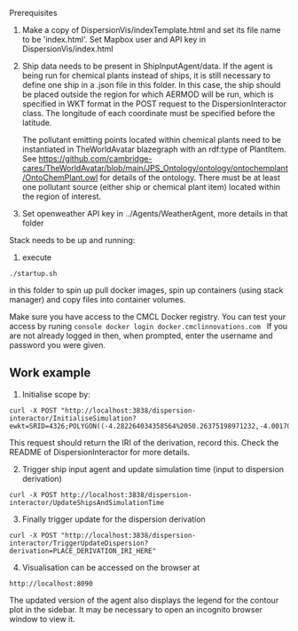Prerequisites
1) Make a copy of DispersionVis/indexTemplate.html and set its file name to be 'index.html'. Set Mapbox user and API key in DispersionVis/index.html
2) Ship data needs to be present in ShipInputAgent/data. If the agent is being run for chemical plants instead of ships, 
it is still necessary to define one ship in a .json file in this folder. In this case, the ship should be placed outside the region for which AERMOD will be run, which is specified in WKT format in the POST request to the DispersionInteractor class. The longitude of each coordinate must be specified before the latitude.  

    The pollutant emitting points located within chemical plants need to be instantiated in TheWorldAvatar blazegraph with an rdf:type of PlantItem. See https://github.com/cambridge-cares/TheWorldAvatar/blob/main/JPS_Ontology/ontology/ontochemplant/OntoChemPlant.owl for details of the ontology. There must be at least one pollutant source (either ship or chemical plant item) located within the region of interest. 


3) Set openweather API key in ../Agents/WeatherAgent, more details in that folder



Stack needs to be up and running:
1) execute
```
./startup.sh
```

in this folder to spin up pull docker images, spin up containers (using stack manager) and copy files into container volumes.

Make sure you have access to the CMCL Docker registry. You can test your access by runing 
    ```console
    docker login docker.cmclinnovations.com
    ```
If you are not already logged in then, when prompted, enter the username and password you were given.

## Work example

1) Initialise scope by:
```
curl -X POST "http://localhost:3838/dispersion-interactor/InitialiseSimulation?ewkt=SRID=4326;POLYGON((-4.282264034358564%2050.26375198971232,-4.001705368451314%2050.26650880607838,-4.005497340234552%2050.44635115729881,-4.287117430213462%2050.44357678715814,-4.282264034358564%2050.26375198971232))&nx=400&ny=400"
```

This request should return the IRI of the derivation, record this. Check the README of DispersionInteractor for more details.

2) Trigger ship input agent and update simulation time (input to dispersion derivation)
```
curl -X POST http://localhost:3838/dispersion-interactor/UpdateShipsAndSimulationTime
```

3) Finally trigger update for the dispersion derivation
```
curl -X POST "http://localhost:3838/dispersion-interactor/TriggerUpdateDispersion?derivation=PLACE_DERIVATION_IRI_HERE"
```

4) Visualisation can be accessed on the browser at
```
http://localhost:8090
```
The updated version of the agent also displays the legend for the contour plot in the sidebar. It may be necessary to open an incognito browser window to view it. 
